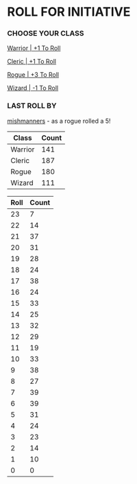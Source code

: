 # ROLL FOR INITIATIVE
### CHOOSE YOUR CLASS

[Warrior | +1 To Roll](https://github.com/benjaminsampica/benjaminsampica/issues/new?title=roll%7Cwarrior&body=Just+click+%27Submit+new+issue%27.)

[Cleric | +1 To Roll](https://github.com/benjaminsampica/benjaminsampica/issues/new?title=roll%7Ccleric&body=Just+click+%27Submit+new+issue%27.)

[Rogue | +3 To Roll](https://github.com/benjaminsampica/benjaminsampica/issues/new?title=roll%7Crogue&body=Just+click+%27Submit+new+issue%27.)

[Wizard | -1 To Roll](https://github.com/benjaminsampica/benjaminsampica/issues/new?title=roll%7Cwizard&body=Just+click+%27Submit+new+issue%27.)
### LAST ROLL BY
[mishmanners](https://www.github.com/mishmanners) - as a rogue rolled a 5!

|Class|Count|
|-|-|
|Warrior|141|
|Cleric|187|
|Rogue|180|
|Wizard|111|

|Roll|Count|
|-|-|
|23|7
|22|14
|21|37
|20|31
|19|28
|18|24
|17|38
|16|24
|15|33
|14|25
|13|32
|12|29
|11|19
|10|33
|9|38
|8|27
|7|39
|6|39
|5|31
|4|24
|3|23
|2|14
|1|10
|0|0
